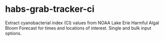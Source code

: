 # habs-grab-tracker-ci
Extract cyanobacterial index (CI) values from NOAA Lake Erie Harmful Algal Bloom Forecast for times and locations of interest.  Single and bulk input options.
